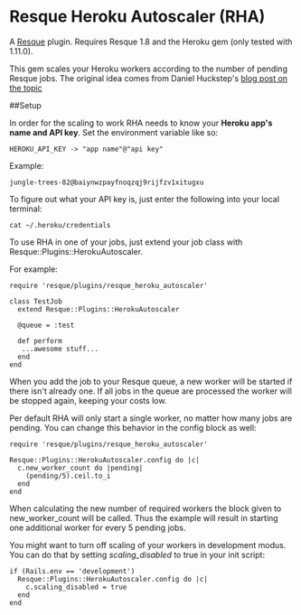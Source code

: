 Resque Heroku Autoscaler (RHA)
=======================

A [Resque][rq] plugin. Requires Resque 1.8 and the Heroku gem (only tested with 1.11.0).

This gem scales your Heroku workers according to the number of pending Resque jobs. The original idea comes from Daniel Huckstep's [blog post on the topic][dh]

##Setup

In order for the scaling to work RHA needs to know your **Heroku app's name and API key**.  Set the environment variable like so:

    HEROKU_API_KEY -> "app name"@"api key"

Example:

    jungle-trees-82@baiynwzpayfnoqzqj9rijfzv1xitugxu

To figure out what your API key is, just enter the following into your local terminal: 

    cat ~/.heroku/credentials

To use RHA in one of your jobs, just extend your job class with Resque::Plugins::HerokuAutoscaler.

For example:

    require 'resque/plugins/resque_heroku_autoscaler'

    class TestJob
      extend Resque::Plugins::HerokuAutoscaler

      @queue = :test

      def perform
       ...awesome stuff...
      end
    end

When you add the job to your Resque queue, a new worker will be started if there isn't already one. If all jobs in the queue are processed the worker will be stopped again, keeping your costs low.

Per default RHA will only start a single worker, no matter how many jobs are pending. You can change this behavior in the config block as well:

    require 'resque/plugins/resque_heroku_autoscaler'

    Resque::Plugins::HerokuAutoscaler.config do |c|
      c.new_worker_count do |pending|
        (pending/5).ceil.to_i
      end
    end

When calculating the new number of required workers the block given to new_worker_count will be called. Thus the example will result in starting one additional worker for every 5 pending jobs.

You might want to turn off scaling of your workers in development modus. You can do that by setting _scaling_disabled_ to true in your init script:

    if (Rails.env == 'development')
      Resque::Plugins::HerokuAutoscaler.config do |c|
        c.scaling_disabled = true
      end
    end



[dh]: http://blog.darkhax.com/2010/07/30/auto-scale-your-resque-workers-on-heroku
[rq]: http://github.com/defunkt/resque
